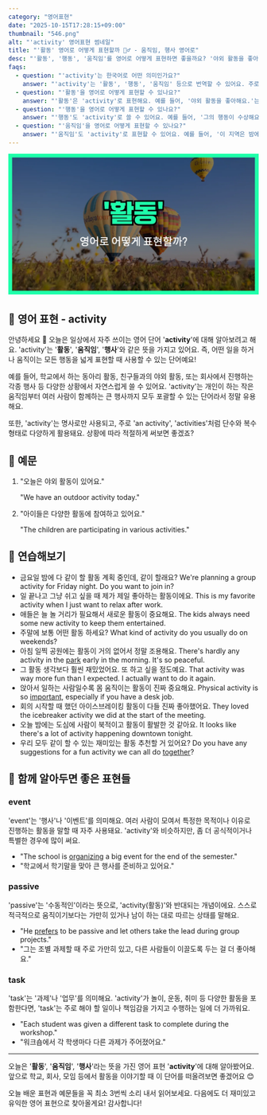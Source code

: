 ```yaml
---
category: "영어표현"
date: "2025-10-15T17:28:15+09:00"
thumbnail: "546.png"
alt: "'activity' 영어표현 썸네일"
title: "'활동' 영어로 어떻게 표현할까 🏃‍♂️ - 움직임, 행사 영어로"
desc: "'활동', '행동', '움직임'를 영어로 어떻게 표현하면 좋을까요? '야외 활동을 좋아해요.', '오늘은 어떤 활동을 할 거예요?' 등을 영어로 표현하는 법을 배워봅시다. 다양한 예문을 통해서 연습하고 본인의 표현으로 만들어 보세요."
faqs: 
  - question: "'activity'는 한국어로 어떤 의미인가요?"
    answer: "'activity'는 '활동', '행동', '움직임' 등으로 번역할 수 있어요. 주로 어떤 일을 하거나 움직이는 것을 말할 때 써요."
  - question: "'활동'을 영어로 어떻게 표현할 수 있나요?"
    answer: "'활동'은 'activity'로 표현해요. 예를 들어, '야외 활동을 좋아해요.'는 'I like outdoor activities.'라고 해요."
  - question: "'행동'을 영어로 어떻게 표현할 수 있나요?"
    answer: "'행동'도 'activity'로 쓸 수 있어요. 예를 들어, '그의 행동이 수상해요.'는 'His activity is suspicious.'라고 말할 수 있어요."
  - question: "'움직임'을 영어로 어떻게 표현할 수 있나요?"
    answer: "'움직임'도 'activity'로 표현할 수 있어요. 예를 들어, '이 지역은 밤에 움직임이 많아요.'는 'There is a lot of activity in this area at night.'라고 해요."
---
```


!['activity' 영어표현](./546.png)

## 🌟 영어 표현 - activity

안녕하세요 👋 오늘은 일상에서 자주 쓰이는 영어 단어 '**activity**'에 대해 알아보려고 해요. 'activity'는 '**활동**', '**움직임**', '**행사**'와 같은 뜻을 가지고 있어요. 즉, 어떤 일을 하거나 움직이는 모든 행동을 넓게 표현할 때 사용할 수 있는 단어예요!

예를 들어, 학교에서 하는 동아리 활동, 친구들과의 야외 활동, 또는 회사에서 진행하는 각종 행사 등 다양한 상황에서 자연스럽게 쓸 수 있어요. 'activity'는 개인이 하는 작은 움직임부터 여러 사람이 함께하는 큰 행사까지 모두 포괄할 수 있는 단어라서 정말 유용해요.

또한, 'activity'는 명사로만 사용되고, 주로 'an activity', 'activities'처럼 단수와 복수 형태로 다양하게 활용돼요. 상황에 따라 적절하게 써보면 좋겠죠?

## 📖 예문

1. "오늘은 야외 활동이 있어요."

   "We have an outdoor activity today."

2. "아이들은 다양한 활동에 참여하고 있어요."

   "The children are participating in various activities."



## 💬 연습해보기

<ul data-interactive-list>

  <li data-interactive-item>
    <span data-toggler>금요일 밤에 다 같이 할 활동 계획 중인데, 같이 할래요?</span>
    <span data-answer>We're planning a group activity for Friday night. Do you want to join in?</span>
  </li>

  <li data-interactive-item>
    <span data-toggler>일 끝나고 그냥 쉬고 싶을 때 제가 제일 좋아하는 활동이에요.</span>
    <span data-answer>This is my favorite activity when I just want to relax after work.</span>
  </li>

  <li data-interactive-item>
    <span data-toggler>애들은 늘 놀 거리가 필요해서 새로운 활동이 중요해요.</span>
    <span data-answer>The kids always need some new activity to keep them entertained.</span>
  </li>

  <li data-interactive-item>
    <span data-toggler>주말에 보통 어떤 활동 하세요?</span>
    <span data-answer>What kind of activity do you usually do on weekends?</span>
  </li>

  <li data-interactive-item>
    <span data-toggler>아침 일찍 공원에는 활동이 거의 없어서 정말 조용해요.</span>
    <span data-answer>There's hardly any activity in the <a href="/blog/in-english/463.park/">park</a> early in the morning. It's so peaceful.</span>
  </li>

  <li data-interactive-item>
    <span data-toggler>그 활동 생각보다 훨씬 재밌었어요. 또 하고 싶을 정도예요.</span>
    <span data-answer>That activity was way more fun than I expected. I actually want to do it again.</span>
  </li>

  <li data-interactive-item>
    <span data-toggler>앉아서 일하는 사람일수록 몸 움직이는 활동이 진짜 중요해요.</span>
    <span data-answer>Physical activity is so <a href="/blog/in-english/318.important/">important</a>, especially if you have a desk job.</span>
  </li>

  <li data-interactive-item>
    <span data-toggler>회의 시작할 때 했던 아이스브레이킹 활동이 다들 진짜 좋아했어요.</span>
    <span data-answer>They loved the icebreaker activity we did at the start of the meeting.</span>
  </li>

  <li data-interactive-item>
    <span data-toggler>오늘 밤에는 도심에 사람이 북적이고 활동이 활발한 것 같아요.</span>
    <span data-answer>It looks like there's a lot of activity happening downtown tonight.</span>
  </li>

  <li data-interactive-item>
    <span data-toggler>우리 모두 같이 할 수 있는 재미있는 활동 추천할 거 있어요?</span>
    <span data-answer>Do you have any suggestions for a fun activity we can all do <a href="/blog/in-english/374.together/">together</a>?</span>
  </li>

</ul>

## 🤝 함께 알아두면 좋은 표현들

### event

'event'는 '행사'나 '이벤트'를 의미해요. 여러 사람이 모여서 특정한 목적이나 이유로 진행하는 활동을 말할 때 자주 사용돼요. 'activity'와 비슷하지만, 좀 더 공식적이거나 특별한 경우에 많이 써요.

- "The school is [organizing](/blog/in-english/355.organize/) a big event for the end of the semester."
- "학교에서 학기말을 맞아 큰 행사를 준비하고 있어요."

### passive

'passive'는 '수동적인'이라는 뜻으로, 'activity(활동)'와 반대되는 개념이에요. 스스로 적극적으로 움직이기보다는 가만히 있거나 남이 하는 대로 따르는 상태를 말해요.

- "He [prefers](/blog/in-english/191.prefer/) to be passive and let others take the lead during group projects."
- "그는 조별 과제할 때 주로 가만히 있고, 다른 사람들이 이끌도록 두는 걸 더 좋아해요."

### task

'task'는 '과제'나 '업무'를 의미해요. 'activity'가 놀이, 운동, 취미 등 다양한 활동을 포함한다면, 'task'는 주로 해야 할 일이나 책임감을 가지고 수행하는 일에 더 가까워요.

- "Each student was given a different task to complete during the workshop."
- "워크숍에서 각 학생마다 다른 과제가 주어졌어요."

---

오늘은 '**활동**', '**움직임**', '**행사**'라는 뜻을 가진 영어 표현 '**activity**'에 대해 알아봤어요. 앞으로 학교, 회사, 모임 등에서 활동을 이야기할 때 이 단어를 떠올려보면 좋겠어요 😊

오늘 배운 표현과 예문들을 꼭 최소 3번씩 소리 내서 읽어보세요. 다음에도 더 재미있고 유익한 영어 표현으로 찾아올게요! 감사합니다!


